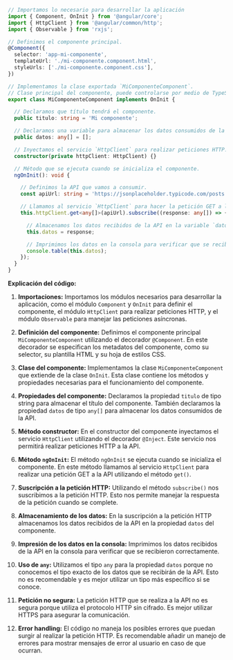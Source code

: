 ```typescript
// Importamos lo necesario para desarrollar la aplicación
import { Component, OnInit } from '@angular/core';
import { HttpClient } from '@angular/common/http';
import { Observable } from 'rxjs';

// Definimos el componente principal.
@Component({
  selector: 'app-mi-componente',
  templateUrl: './mi-componente.component.html',
  styleUrls: ['./mi-componente.component.css'],
})

// Implementamos la clase exportada `MiComponenteComponent`.
// Clase principal del componente, puede controlarse por medio de TypeScript o por la vista HTML.
export class MiComponenteComponent implements OnInit {

  // Declaramos que título tendrá el componente.
  public titulo: string = 'Mi componente';

  // Declaramos una variable para almacenar los datos consumidos de la API.
  public datos: any[] = [];

  // Inyectamos el servicio `HttpClient` para realizar peticiones HTTP.
  constructor(private httpClient: HttpClient) {}

  // Método que se ejecuta cuando se inicializa el componente.
  ngOnInit(): void {

    // Definimos la API que vamos a consumir.
    const apiUrl: string = 'https://jsonplaceholder.typicode.com/posts';

    // Llamamos al servicio `HttpClient` para hacer la petición GET a la API.
    this.httpClient.get<any[]>(apiUrl).subscribe((response: any[]) => {

      // Almacenamos los datos recibidos de la API en la variable `datos`.
      this.datos = response;

      // Imprimimos los datos en la consola para verificar que se recibieron correctamente.
      console.table(this.datos);
    });
  }
}
```

**Explicación del código:**

1. **Importaciones:** Importamos los módulos necesarios para desarrollar la aplicación, como el módulo `Component` y `OnInit` para definir el componente, el módulo `HttpClient` para realizar peticiones HTTP, y el módulo `Observable` para manejar las peticiones asíncronas.

2. **Definición del componente:** Definimos el componente principal `MiComponenteComponent` utilizando el decorador `@Component`. En este decorador se especifican los metadatos del componente, como su selector, su plantilla HTML y su hoja de estilos CSS.

3. **Clase del componente:** Implementamos la clase `MiComponenteComponent` que extiende de la clase `OnInit`. Esta clase contiene los métodos y propiedades necesarias para el funcionamiento del componente.

4. **Propiedades del componente:** Declaramos la propiedad `titulo` de tipo string para almacenar el título del componente. También declaramos la propiedad `datos` de tipo `any[]` para almacenar los datos consumidos de la API.

5. **Método constructor:** En el constructor del componente inyectamos el servicio `HttpClient` utilizando el decorador `@Inject`. Este servicio nos permitirá realizar peticiones HTTP a la API.

6. **Método `ngOnInit`:** El método `ngOnInit` se ejecuta cuando se inicializa el componente. En este método llamamos al servicio `HttpClient` para realizar una petición GET a la API utilizando el método `get()`.

7. **Suscripción a la petición HTTP:** Utilizando el método `subscribe()` nos suscribimos a la petición HTTP. Esto nos permite manejar la respuesta de la petición cuando se complete.

8. **Almacenamiento de los datos:** En la suscripción a la petición HTTP almacenamos los datos recibidos de la API en la propiedad `datos` del componente.

9. **Impresión de los datos en la consola:** Imprimimos los datos recibidos de la API en la consola para verificar que se recibieron correctamente.

10. **Uso de `any`:** Utilizamos el tipo `any` para la propiedad `datos` porque no conocemos el tipo exacto de los datos que se recibirán de la API. Esto no es recomendable y es mejor utilizar un tipo más específico si se conoce.

11. **Petición no segura:** La petición HTTP que se realiza a la API no es segura porque utiliza el protocolo HTTP sin cifrado. Es mejor utilizar HTTPS para asegurar la comunicación.

12. **Error handling:** El código no maneja los posibles errores que puedan surgir al realizar la petición HTTP. Es recomendable añadir un manejo de errores para mostrar mensajes de error al usuario en caso de que ocurran.